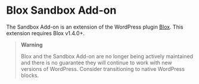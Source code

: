 # Blox Sandbox Add-on

The Sandbox Add-on is an extension of the WordPress plugin [Blox](https://github.com/ndiego/blox). This extension requires Blox v1.4.0+.

> **Warning**
> 
> Blox and the Sandbox Add-on are no longer being actively maintained and there is no guarantee they will continue to work with new versions of WordPress. Consider transitioning to native WordPress blocks.
